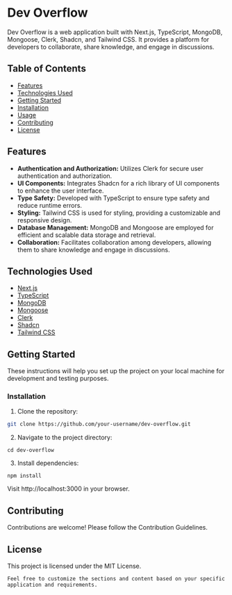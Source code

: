 # Dev Overflow

Dev Overflow is a web application built with Next.js, TypeScript, MongoDB, Mongoose, Clerk, Shadcn, and Tailwind CSS. It provides a platform for developers to collaborate, share knowledge, and engage in discussions.

## Table of Contents

- [Features](#features)
- [Technologies Used](#technologies-used)
- [Getting Started](#getting-started)
- [Installation](#installation)
- [Usage](#usage)
- [Contributing](#contributing)
- [License](#license)

## Features

- **Authentication and Authorization:** Utilizes Clerk for secure user authentication and authorization.
- **UI Components:** Integrates Shadcn for a rich library of UI components to enhance the user interface.
- **Type Safety:** Developed with TypeScript to ensure type safety and reduce runtime errors.
- **Styling:** Tailwind CSS is used for styling, providing a customizable and responsive design.
- **Database Management:** MongoDB and Mongoose are employed for efficient and scalable data storage and retrieval.
- **Collaboration:** Facilitates collaboration among developers, allowing them to share knowledge and engage in discussions.

## Technologies Used

- [Next.js](https://nextjs.org/)
- [TypeScript](https://www.typescriptlang.org/)
- [MongoDB](https://www.mongodb.com/)
- [Mongoose](https://mongoosejs.com/)
- [Clerk](https://clerk.dev/)
- [Shadcn](https://shadcn.com/)
- [Tailwind CSS](https://tailwindcss.com/)

## Getting Started

These instructions will help you set up the project on your local machine for development and testing purposes.

### Installation

1. Clone the repository:

```bash
git clone https://github.com/your-username/dev-overflow.git
```

2. Navigate to the project directory:

``` 
cd dev-overflow
```
3. Install dependencies:

``` 
npm install
``` 
Visit http://localhost:3000 in your browser.

## Contributing

Contributions are welcome! Please follow the Contribution Guidelines.

## License

This project is licensed under the MIT License.

``` 
Feel free to customize the sections and content based on your specific application and requirements.
```
